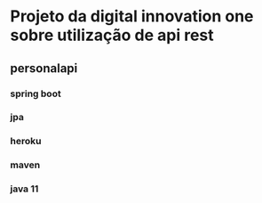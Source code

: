 # Projeto da digital innovation one sobre utilização de api rest

## personalapi 

### spring boot
### jpa
### heroku
### maven 
### java 11

